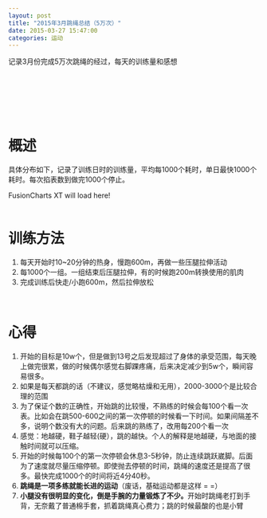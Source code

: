 ```yaml
---
layout: post
title: "2015年3月跳绳总结（5万次）"
date: 2015-03-27 15:47:00
categories: 运动
---
```


记录3月份完成5万次跳绳的经过，每天的训练量和感想
<br /><br /><br />
<!--more-->

<br /><br /><br />

# 概述

具体分布如下，记录了训练日时的训练量，平均每1000个耗时，单日最快1000个耗时。每次掐表数到做完1000个停止。

<div id="chartContainer">FusionCharts XT will load here!</div>


<!-- skip chart _-->
<script type="text/javascript">
FusionCharts.ready(function(){
    var revenueChart = new FusionCharts({
      type: "MSCombiDY2D",
      renderAt: "fushionTestCase",
      width: "700",
      height: "400"
  
    });    
   revenueChart.setJSONUrl("/json/2015-03-27-tiaoshen.json");

   revenueChart.render("chartContainer");
}); 
</script>
<br />

# 训练方法

1. 每天开始时10~20分钟的热身，慢跑600m，再做一些压腿拉伸活动
2. 每1000个一组。一组结束后压腿拉伸，有的时候跑200m转换使用的肌肉
3. 完成训练后快走/小跑600m，然后拉伸放松

<br />

# 心得

1. 开始的目标是10w个，但是做到13号之后发现超过了身体的承受范围，每天晚上做完很累，做的时候偶尔感觉右脚踝疼痛，后来决定减少到5w个，瞬间容易很多。
2. 如果是每天都跳的话（不建议，感觉略枯燥和无用），2000-3000个是比较合理的范围
3. 为了保证个数的正确性，开始跳的比较慢，不熟练的时候会每100个看一次表。比如会在跳500-600之间的第一次停顿的时候看一下时间。如果间隔差不多，说明个数没有大的问题。后来跳的熟练了，改用每200个看一次
4. 感觉：地越硬，鞋子越轻(硬），跳的越快。个人的解释是地越硬，与地面的接触时间就可以压缩。
5. 开始的时候每100个的第一次停顿会休息3-5秒钟，防止连续跳跃崴脚。后面为了速度就尽量压缩停顿。即使抛去停顿的时间，跳绳的速度还是提高了很多。最快完成1000个的时间将近4分40秒。
6. <b>跳绳是一项多练就能长进的运动</b>（废话，基础运动都是这样 = =）
7. <b>小腿没有很明显的变化，倒是手腕的力量锻炼了不少。</b>开始时跳绳老打到手背，无奈戴了普通棉手套，抓着跳绳真心费力；跳的时候最酸的也是小臂
